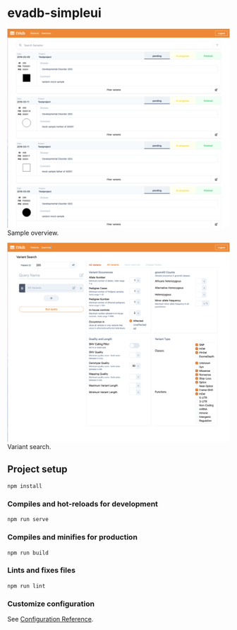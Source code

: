 # evadb-simpleui

![sample overview](./docs/overview.png)
Sample overview.

![Variant search](./docs/search.png)
Variant search.

## Project setup
```
npm install
```

### Compiles and hot-reloads for development
```
npm run serve
```

### Compiles and minifies for production
```
npm run build
```

### Lints and fixes files
```
npm run lint
```

### Customize configuration
See [Configuration Reference](https://cli.vuejs.org/config/).
